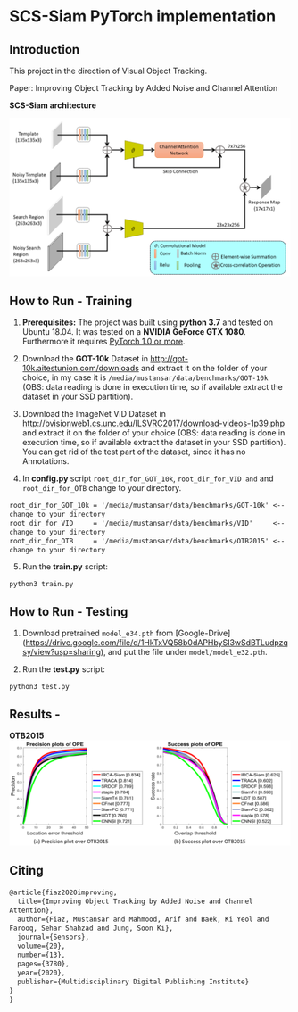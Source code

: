 # SCS-Siam PyTorch implementation
## Introduction
This project in the direction of Visual Object Tracking.

Paper: Improving Object Tracking by Added Noise and Channel Attention

**SCS-Siam architecture**

![img1](https://github.com/mustansarfiaz/IRCA-Siam/blob/master/framework/framework.png)

## How to Run - Training
1. **Prerequisites:** The project was built using **python 3.7** and tested on Ubuntu 18.04. It was tested on a **NVIDIA GeForce GTX 1080**. Furthermore it requires [PyTorch 1.0 or more](https://pytorch.org/).

2. Download the **GOT-10k** Dataset in http://got-10k.aitestunion.com/downloads and extract it on the folder of your choice, in my case it is `/media/mustansar/data/benchmarks/GOT-10k` (OBS: data reading is done in execution time, so if available extract the dataset in your SSD partition).


3. Download the ImageNet VID Dataset in http://bvisionweb1.cs.unc.edu/ILSVRC2017/download-videos-1p39.php and extract it on the folder of your choice (OBS: data reading is done in execution time, so if available extract the dataset in your SSD partition). You can get rid of the test part of the dataset, since it has no Annotations.

4. In **config.py** script `root_dir_for_GOT_10k`, `root_dir_for_VID and` and `root_dir_for_OTB` change to your directory. 
```
root_dir_for_GOT_10k = '/media/mustansar/data/benchmarks/GOT-10k' <-- change to your directory 
root_dir_for_VID     = '/media/mustansar/data/benchmarks/VID'     <-- change to your directory
root_dir_for_OTB     = '/media/mustansar/data/benchmarks/OTB2015' <-- change to your directory 
```

5. Run the **train.py** script:
```
python3 train.py
```

## How to Run - Testing
1. Download pretrained `model_e34.pth` from [Google-Drive] (https://drive.google.com/file/d/1HkTxVQ58b0dAPHbySI3wSdBTLudpzqsy/view?usp=sharing), and put the file under `model/model_e32.pth`.

2. Run the **test.py** script:
```
python3 test.py
```

## Results - 
**OTB2015**
![img2](https://github.com/mustansarfiaz/IRCA-Siam/blob/master/framework/result_otb.png)

## Citing
```
@article{fiaz2020improving,
  title={Improving Object Tracking by Added Noise and Channel Attention},
  author={Fiaz, Mustansar and Mahmood, Arif and Baek, Ki Yeol and Farooq, Sehar Shahzad and Jung, Soon Ki},
  journal={Sensors},
  volume={20},
  number={13},
  pages={3780},
  year={2020},
  publisher={Multidisciplinary Digital Publishing Institute}
}
}
```


